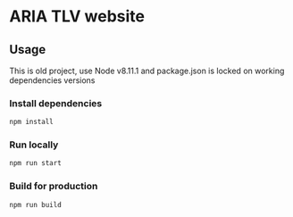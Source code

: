 # ARIA TLV website

## Usage

This is old project, use Node v8.11.1 and package.json is locked on working dependencies versions

### Install dependencies

```sh
npm install
```

### Run locally

```sh
npm run start
```

### Build for production

```sh
npm run build
```
